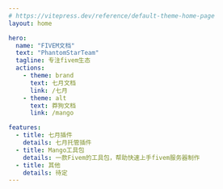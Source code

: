 ```yaml
---
# https://vitepress.dev/reference/default-theme-home-page
layout: home

hero:
  name: "FIVEM文档"
  text: "PhantomStarTeam"
  tagline: 专注fivem生态
  actions:
    - theme: brand
      text: 七月文档
      link: /七月
    - theme: alt
      text: 莽狗文档
      link: /mango

features:
  - title: 七月插件
    details: 七月托管插件
  - title: Mango工具包
    details: 一款Fivem的工具包，帮助快速上手fivem服务器制作
  - title: 其他
    details: 待定
---
```


